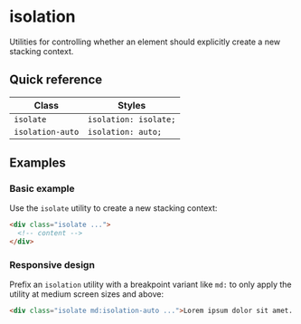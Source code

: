 # isolation

Utilities for controlling whether an element should explicitly create a new stacking context.

## Quick reference

| Class            | Styles                |
|------------------|-----------------------|
| `isolate`        | `isolation: isolate;` |
| `isolation-auto` | `isolation: auto;`    |


## Examples

### Basic example

Use the `isolate` utility to create a new stacking context:

```html
<div class="isolate ...">
  <!-- content -->
</div>
```

### Responsive design

Prefix an `isolation` utility with a breakpoint variant like `md:` to only apply the utility at medium screen sizes and above:

```html
<div class="isolate md:isolation-auto ...">Lorem ipsum dolor sit amet...</div>
```

